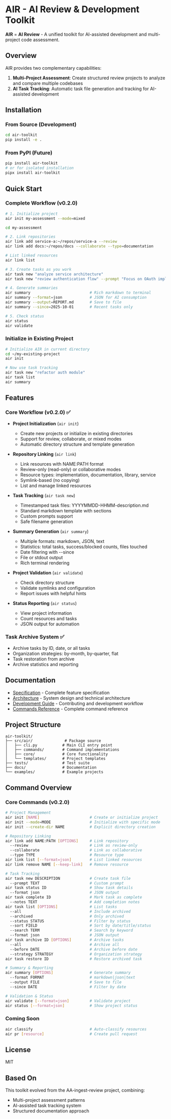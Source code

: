 # AIR - AI Review & Development Toolkit

**AIR** = **AI Review** - A unified toolkit for AI-assisted development and multi-project code assessment.

## Overview

AIR provides two complementary capabilities:

1. **Multi-Project Assessment**: Create structured review projects to analyze and compare multiple codebases
2. **AI Task Tracking**: Automatic task file generation and tracking for AI-assisted development

## Installation

### From Source (Development)

```bash
cd air-toolkit
pip install -e .
```

### From PyPI (Future)

```bash
pip install air-toolkit
# or for isolated installation
pipx install air-toolkit
```

## Quick Start

### Complete Workflow (v0.2.0)

```bash
# 1. Initialize project
air init my-assessment --mode=mixed

cd my-assessment

# 2. Link repositories
air link add service-a:~/repos/service-a --review
air link add docs:~/repos/docs --collaborate --type=documentation

# List linked resources
air link list

# 3. Create tasks as you work
air task new "analyze service architecture"
air task new "review authentication flow" --prompt "Focus on OAuth implementation"

# 4. Generate summaries
air summary                          # Rich markdown to terminal
air summary --format=json            # JSON for AI consumption
air summary --output=REPORT.md       # Save to file
air summary --since=2025-10-01       # Recent tasks only

# 5. Check status
air status
air validate
```

### Initialize in Existing Project

```bash
# Initialize AIR in current directory
cd ~/my-existing-project
air init

# Now use task tracking
air task new "refactor auth module"
air task list
air summary
```

## Features

### Core Workflow (v0.2.0) ✅
- **Project Initialization** (`air init`)
  - Create new projects or initialize in existing directories
  - Support for review, collaborate, or mixed modes
  - Automatic directory structure and template generation

- **Repository Linking** (`air link`)
  - Link resources with NAME:PATH format
  - Review-only (read-only) or collaborative modes
  - Resource types: implementation, documentation, library, service
  - Symlink-based (no copying)
  - List and manage linked resources

- **Task Tracking** (`air task new`)
  - Timestamped task files: YYYYMMDD-HHMM-description.md
  - Standard markdown template with sections
  - Custom prompts support
  - Safe filename generation

- **Summary Generation** (`air summary`)
  - Multiple formats: markdown, JSON, text
  - Statistics: total tasks, success/blocked counts, files touched
  - Date filtering with --since
  - File or stdout output
  - Rich terminal rendering

- **Project Validation** (`air validate`)
  - Check directory structure
  - Validate symlinks and configuration
  - Report issues with helpful hints

- **Status Reporting** (`air status`)
  - View project information
  - Count resources and tasks
  - JSON output for automation

### Task Archive System ✅
- Archive tasks by ID, date, or all tasks
- Organization strategies: by-month, by-quarter, flat
- Task restoration from archive
- Archive statistics and reporting

## Documentation

- [Specification](docs/SPECIFICATION.md) - Complete feature specification
- [Architecture](docs/ARCHITECTURE.md) - System design and technical architecture
- [Development Guide](docs/DEVELOPMENT.md) - Contributing and development workflow
- [Commands Reference](docs/COMMANDS.md) - Complete command reference

## Project Structure

```
air-toolkit/
├── src/air/              # Package source
│   ├── cli.py           # Main CLI entry point
│   ├── commands/        # Command implementations
│   ├── core/            # Core functionality
│   └── templates/       # Project templates
├── tests/               # Test suite
├── docs/                # Documentation
└── examples/            # Example projects
```

## Command Overview

### Core Commands (v0.2.0)

```bash
# Project Management
air init [NAME]                      # Create or initialize project
air init --mode=MODE                 # Initialize with specific mode
air init --create-dir NAME           # Explicit directory creation

# Repository Linking
air link add NAME:PATH [OPTIONS]     # Link repository
  --review                           # Link as review-only
  --collaborate                      # Link as collaborative
  --type TYPE                        # Resource type
air link list [--format=json]        # List linked resources
air link remove NAME [--keep-link]   # Remove resource

# Task Tracking
air task new DESCRIPTION             # Create task file
  --prompt TEXT                      # Custom prompt
air task status ID                   # Show task details
  --format json                      # JSON output
air task complete ID                 # Mark task as complete
  --notes TEXT                       # Add completion notes
air task list [OPTIONS]              # List tasks
  --all                              # Include archived
  --archived                         # Only archived
  --status STATUS                    # Filter by status
  --sort FIELD                       # Sort by date/title/status
  --search TERM                      # Search by keyword
  --format json                      # JSON output
air task archive ID [OPTIONS]        # Archive tasks
  --all                              # Archive all
  --before DATE                      # Archive before date
  --strategy STRATEGY                # Organization strategy
air task restore ID                  # Restore archived task

# Summary & Reporting
air summary [OPTIONS]                # Generate summary
  --format FORMAT                    # markdown|json|text
  --output FILE                      # Save to file
  --since DATE                       # Filter by date

# Validation & Status
air validate [--format=json]         # Validate project
air status [--format=json]           # Show project status
```

### Coming Soon

```bash
air classify                         # Auto-classify resources
air pr [resource]                    # Create pull request
```

## License

MIT

## Based On

This toolkit evolved from the AA-ingest-review project, combining:
- Multi-project assessment patterns
- AI-assisted task tracking system
- Structured documentation approach
